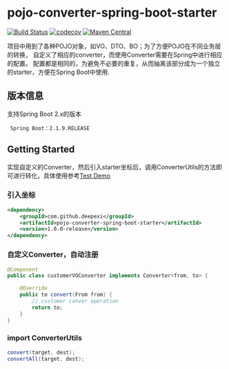 # pojo-converter-spring-boot-starter

[![Build Status](https://travis-ci.org/deepexi/pojo-converter-spring-boot-starter.svg?branch=master)](https://travis-ci.org/deepexi/pojo-converter-spring-boot-starter) 
[![codecov](https://codecov.io/gh/deepexi/pojo-converter-spring-boot/branch/master/graph/badge.svg)](https://codecov.io/gh/deepexi/pojo-converter-spring-boot)
[![Maven Central](https://img.shields.io/maven-central/v/com.github.deepexi/payload-spring-boot-starter.svg?label=Maven%20Central)](https://search.maven.org/search?q=g:%22com.github.deepexi%22%20AND%20a:%22payload-spring-boot-starter%22)

项目中用到了各种POJO对象，如VO、DTO、BO；为了方便POJO在不同业务层的转换，
自定义了相应的converter，而使用Converter需要在Spring中进行相应的配置。
配置都是相同的，为避免不必要的重复，从而抽离该部分成为一个独立的starter，方便在Spring Boot中使用.

## 版本信息
支持Spring Boot 2.x的版本

     Spring Boot：2.1.9.RELEASE

## Getting Started
  实现自定义的Converter，然后引入starter坐标后，调用ConverterUtils的方法即可进行转化，具体使用参考[Test Demo](https://github.com/deepexi/pojo-converter-spring-boot-starter/tree/master/src/test)
  
  
### 引入坐标

```xml
<dependency>
    <groupId>com.github.deepexi</groupId>
    <artifactId>pojo-converter-spring-boot-starter</artifactId>
    <version>1.0.0-release</version>
</dependency>
```
    
### 自定义Converter，自动注册

```java
@Component
public class customerVOConverter implements Converter<from, to> {

    @Override
    public to convert(From from) {
        // customer conver operation
        return to;
    }
}
```

### import ConverterUtils

```java
convert(target, dest);
convertAll(target, dest);
```
      
    
      
